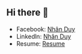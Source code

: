 ## Hi there 👋

<!--
**nhankhtn/nhankhtn** is a ✨ _special_ ✨ repository because its `README.md` (this file) appears on your GitHub profile.

Here are some ideas to get you started:

- 🔭 I’m currently working on ...
- 🌱 I’m currently learning ...
- 👯 I’m looking to collaborate on ...
- 🤔 I’m looking for help with ...
- 💬 Ask me about ...
- 📫 How to reach me: ...
- 😄 Pronouns: ...
- ⚡ Fun fact: ...
-->
- Facebook: [Nhân Duy](https://www.facebook.com/loi.tai.toi.2)
- Linkedln: [Nhân Duy](www.linkedin.com/in/duy-nhan-ngo-nguyen-22278230b)
- Resume: [Resume](https://github.com/nhankhtn/ngonguyenduynhan/blob/main/Resume.pdf)
